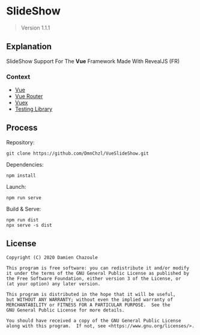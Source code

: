 # SlideShow

> Version 1.1.1

## Explanation

SlideShow Support For The **Vue** Framework Made With RevealJS (FR)

### Context

- [Vue](https://vuejs.org/)
- [Vue Router](https://router.vuejs.org/)
- [Vuex](https://vuex.vuejs.org/)
- [Testing Library](https://testing-library.com/)

## Process

Repository:

```
git clone https://github.com/DmnChzl/VueSlideShow.git
```

Dependencies:

```
npm install
```

Launch:

```
npm run serve
```

Build & Serve:

```
npm run dist
npx serve -s dist
```

## License

```
Copyright (C) 2020 Damien Chazoule

This program is free software: you can redistribute it and/or modify
it under the terms of the GNU General Public License as published by
the Free Software Foundation, either version 3 of the License, or
(at your option) any later version.

This program is distributed in the hope that it will be useful,
but WITHOUT ANY WARRANTY; without even the implied warranty of
MERCHANTABILITY or FITNESS FOR A PARTICULAR PURPOSE.  See the
GNU General Public License for more details.

You should have received a copy of the GNU General Public License
along with this program.  If not, see <https://www.gnu.org/licenses/>.
```
